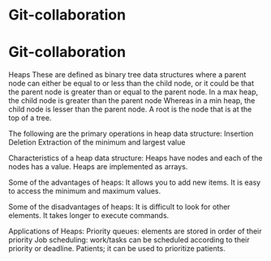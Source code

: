 
# Git-collaboration
# Git-collaboration
Heaps
These are defined as binary tree data structures where a parent node can either be equal to or less than the child node, or it could be that the parent node is greater than or equal to the parent node.
In a max heap, the child node is greater than the parent node 
Whereas in a min heap, the child node is lesser than the parent node.
A root is the node that is at the top of a tree.


The following are the primary operations in heap data structure:
Insertion
Deletion
Extraction of the minimum and  largest value

Characteristics of a heap data structure:
Heaps have nodes and each of the nodes has a value.
Heaps are implemented as arrays.

Some of the advantages of heaps:
It allows you to add new items.
It is easy to access the minimum and maximum values.

Some of the disadvantages of heaps:
It is difficult to look for other elements.
It takes longer to execute commands.

Applications of Heaps:
Priority queues: elements are stored in order of their priority
Job scheduling: work/tasks can be scheduled according to their priority or deadline.
Patients; it can be used to prioritize patients.






